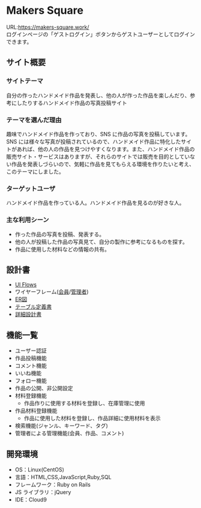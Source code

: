 # Makers Square
URL:https://makers-square.work/<br>
ログインページの「ゲストログイン」ボタンからゲストユーザーとしてログインできます。

## サイト概要

### サイトテーマ

自分の作ったハンドメイド作品を発表し、他の人が作った作品を楽しんだり、参考にしたりするハンドメイド作品の写真投稿サイト

### テーマを選んだ理由

趣味でハンドメイド作品を作っており、SNS に作品の写真を投稿しています。SNS には様々な写真が投稿されているので、ハンドメイド作品に特化したサイトがあれば、他の人の作品を見つけやすくなります。また、ハンドメイド作品の販売サイト・サービスはありますが、それらのサイトでは販売を目的としていない作品を発表しづらいので、気軽に作品を見てもらえる環境を作りたいと考え、このテーマにしました。

### ターゲットユーザ

ハンドメイド作品を作っている人。ハンドメイド作品を見るのが好きな人。

### 主な利用シーン

- 作った作品の写真を投稿、発表する。
- 他の人が投稿した作品の写真見て、自分の製作に参考になるものを探す。
- 作品に使用した材料などの情報の共有。

## 設計書

- [UI Flows](https://drive.google.com/file/d/1ZIoH7jiXzwiuJFh62OuFTY0jesrICvWM/view?usp=sharing)
- ワイヤーフレーム([会員](https://drive.google.com/file/d/1mbpSssUGkcGQQolbkwnU848980YjRolW/view?usp=sharing)/[管理者](https://drive.google.com/file/d/19gVdFyeUxsnFFx2Z3yv10MkBi5q75Ho_/view?usp=sharing))
- [ER図](https://drive.google.com/file/d/1Ks0YaPF2amLIoOcPFRtlo_AsGcRisX1b/view?usp=sharing)
- [テーブル定義書](https://docs.google.com/spreadsheets/d/1qo1Ob-d7PMNCu7seNtrgznqbCYNjqyDJBAdRxt1WLuM/edit?usp=sharing)
- [詳細設計書](https://docs.google.com/spreadsheets/d/1SCLDNOno2XNpoH9YpqERVLOfLdwIm8EY2hcCXoJnPBY/edit?usp=sharing)

## 機能一覧

- ユーザー認証
- 作品投稿機能
- コメント機能
- いいね機能
- フォロー機能
- 作品の公開、非公開設定
- 材料登録機能
  - 作品作りに使用する材料を登録し、在庫管理に使用
- 作品材料登録機能
  - 作品に使用した材料を登録し、作品詳細に使用材料を表示
- 検索機能(ジャンル、キーワード、タグ)
- 管理者による管理機能(会員、作品、コメント)

## 開発環境

- OS：Linux(CentOS)
- 言語：HTML,CSS,JavaScript,Ruby,SQL
- フレームワーク：Ruby on Rails
- JS ライブラリ：jQuery
- IDE：Cloud9
